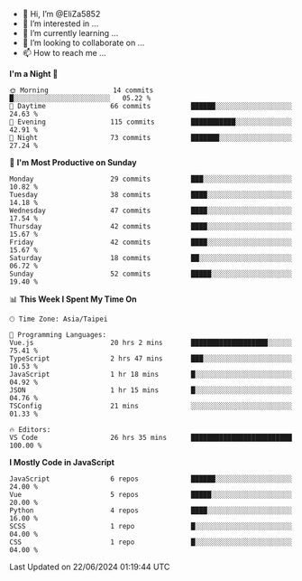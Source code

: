 - 👋 Hi, I’m @EliZa5852
- 👀 I’m interested in ...
- 🌱 I’m currently learning ...
- 💞️ I’m looking to collaborate on ...
- 📫 How to reach me ...

<!--START_SECTION:waka-->
**I'm a Night 🦉** 

```text
🌞 Morning                14 commits          █░░░░░░░░░░░░░░░░░░░░░░░░   05.22 % 
🌆 Daytime                66 commits          ██████░░░░░░░░░░░░░░░░░░░   24.63 % 
🌃 Evening                115 commits         ███████████░░░░░░░░░░░░░░   42.91 % 
🌙 Night                  73 commits          ███████░░░░░░░░░░░░░░░░░░   27.24 % 
```
📅 **I'm Most Productive on Sunday** 

```text
Monday                   29 commits          ███░░░░░░░░░░░░░░░░░░░░░░   10.82 % 
Tuesday                  38 commits          ████░░░░░░░░░░░░░░░░░░░░░   14.18 % 
Wednesday                47 commits          ████░░░░░░░░░░░░░░░░░░░░░   17.54 % 
Thursday                 42 commits          ████░░░░░░░░░░░░░░░░░░░░░   15.67 % 
Friday                   42 commits          ████░░░░░░░░░░░░░░░░░░░░░   15.67 % 
Saturday                 18 commits          ██░░░░░░░░░░░░░░░░░░░░░░░   06.72 % 
Sunday                   52 commits          █████░░░░░░░░░░░░░░░░░░░░   19.40 % 
```


📊 **This Week I Spent My Time On** 

```text
🕑︎ Time Zone: Asia/Taipei

💬 Programming Languages: 
Vue.js                   20 hrs 2 mins       ███████████████████░░░░░░   75.41 % 
TypeScript               2 hrs 47 mins       ███░░░░░░░░░░░░░░░░░░░░░░   10.53 % 
JavaScript               1 hr 18 mins        █░░░░░░░░░░░░░░░░░░░░░░░░   04.92 % 
JSON                     1 hr 15 mins        █░░░░░░░░░░░░░░░░░░░░░░░░   04.76 % 
TSConfig                 21 mins             ░░░░░░░░░░░░░░░░░░░░░░░░░   01.33 % 

🔥 Editors: 
VS Code                  26 hrs 35 mins      █████████████████████████   100.00 % 
```

**I Mostly Code in JavaScript** 

```text
JavaScript               6 repos             ██████░░░░░░░░░░░░░░░░░░░   24.00 % 
Vue                      5 repos             █████░░░░░░░░░░░░░░░░░░░░   20.00 % 
Python                   4 repos             ████░░░░░░░░░░░░░░░░░░░░░   16.00 % 
SCSS                     1 repo              █░░░░░░░░░░░░░░░░░░░░░░░░   04.00 % 
CSS                      1 repo              █░░░░░░░░░░░░░░░░░░░░░░░░   04.00 % 
```




 Last Updated on 22/06/2024 01:19:44 UTC
<!--END_SECTION:waka-->
